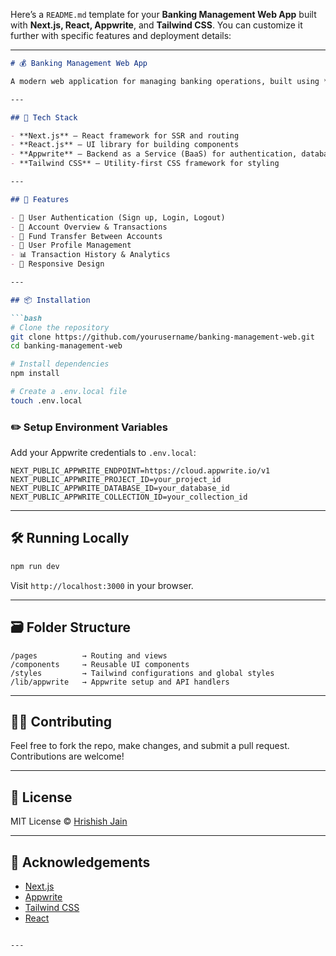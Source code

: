 Here’s a `README.md` template for your **Banking Management Web App** built with **Next.js, React, Appwrite**, and **Tailwind CSS**. You can customize it further with specific features and deployment details:

---

```markdown
# 💰 Banking Management Web App

A modern web application for managing banking operations, built using **Next.js**, **React**, **Appwrite**, and **Tailwind CSS**.

---

## 🚀 Tech Stack

- **Next.js** – React framework for SSR and routing
- **React.js** – UI library for building components
- **Appwrite** – Backend as a Service (BaaS) for authentication, database, storage, and more
- **Tailwind CSS** – Utility-first CSS framework for styling

---

## 📸 Features

- 🔐 User Authentication (Sign up, Login, Logout)
- 🧾 Account Overview & Transactions
- 💸 Fund Transfer Between Accounts
- 🧠 User Profile Management
- 📊 Transaction History & Analytics
- 📱 Responsive Design

---

## 📦 Installation

```bash
# Clone the repository
git clone https://github.com/yourusername/banking-management-web.git
cd banking-management-web

# Install dependencies
npm install

# Create a .env.local file
touch .env.local
```

### ✏️ Setup Environment Variables

Add your Appwrite credentials to `.env.local`:

```env
NEXT_PUBLIC_APPWRITE_ENDPOINT=https://cloud.appwrite.io/v1
NEXT_PUBLIC_APPWRITE_PROJECT_ID=your_project_id
NEXT_PUBLIC_APPWRITE_DATABASE_ID=your_database_id
NEXT_PUBLIC_APPWRITE_COLLECTION_ID=your_collection_id
```

---

## 🛠️ Running Locally

```bash
npm run dev
```

Visit `http://localhost:3000` in your browser.

---

## 🗃️ Folder Structure

```
/pages          → Routing and views
/components     → Reusable UI components
/styles         → Tailwind configurations and global styles
/lib/appwrite   → Appwrite setup and API handlers
```

---

## 🧑‍💻 Contributing

Feel free to fork the repo, make changes, and submit a pull request. Contributions are welcome!

---

## 📄 License

MIT License © [Hrishish Jain](https://github.com/hrishishj)

---

## 🙌 Acknowledgements

- [Next.js](https://nextjs.org/)
- [Appwrite](https://appwrite.io/)
- [Tailwind CSS](https://tailwindcss.com/)
- [React](https://reactjs.org/)
```

---
